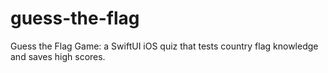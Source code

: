 # guess-the-flag
Guess the Flag Game: a SwiftUI iOS quiz that tests country flag knowledge and saves high scores.
